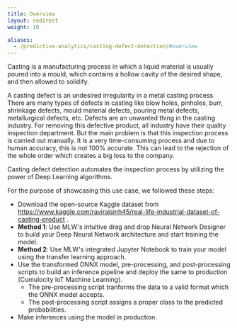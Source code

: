 ```yaml
---
title: Overview
layout: redirect
weight: 10

aliases:
  - /predictive-analytics/casting-defect-detection/#overview
---
```


Casting is a manufacturing process in which a liquid material is usually poured into a mould, which contains a hollow cavity of the desired shape, and then allowed to solidify.

A casting defect is an undesired irregularity in a metal casting process. There are many types of defects in casting like blow holes, pinholes, burr, shrinkage defects, mould material defects, pouring metal defects, metallurgical defects, etc. Defects are an unwanted thing in the casting industry. For removing this defective product, all industry have their quality inspection department. But the main problem is that this inspection process is carried out manually. It is a very time-consuming process and due to human accuracy, this is not 100% accurate. This can lead to the rejection of the whole order which creates a big loss to the company.

Casting defect detection automates the inspection process by utilizing the power of Deep Learning algorithms.

For the purpose of showcasing this use case, we followed these steps:

* Download the open-source Kaggle dataset from https://www.kaggle.com/ravirajsinh45/real-life-industrial-dataset-of-casting-product .
* **Method 1**: Use MLW's intuitive drag and drop Neural Network Designer to build your Deep Neural Network architecture and start training the model. 
* **Method 2**: Use MLW's integrated Jupyter Notebook to train your model using the transfer learning approach.
* Use the transformed ONNX model, pre-processing, and post-processing scripts to build an inference pipeline and deploy the same to production (Cumulocity IoT Machine Learning).
	* The pre-processing script tranforms the data to a valid format which the ONNX model accepts.
	* The post-processing script assigns a proper class to the predicted probabilities.
* Make inferences using the model in production.
